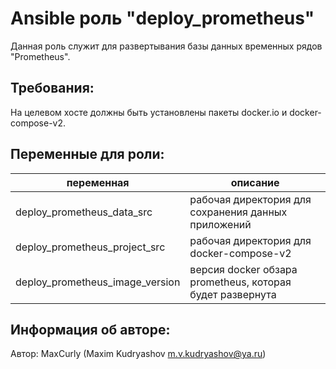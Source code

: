 Ansible роль "deploy_prometheus"
=========

Данная роль служит для развертывания базы данных временных рядов "Prometheus".

Требования:
-----------

На целевом хосте должны быть установлены пакеты docker.io и docker-compose-v2.

Переменные для роли:
--------------------

| переменная                      | описание                                                  |
|---------------------------------|-----------------------------------------------------------|
| deploy_prometheus_data_src      | рабочая директория для сохранения данных приложений       |
| deploy_prometheus_project_src   | рабочая директория для docker-compose-v2                  |
| deploy_prometheus_image_version | версия docker обзара prometheus, которая будет развернута |

Информация об авторе:
---------------------

Автор: MaxCurly (Maxim Kudryashov m.v.kudryashov@ya.ru)